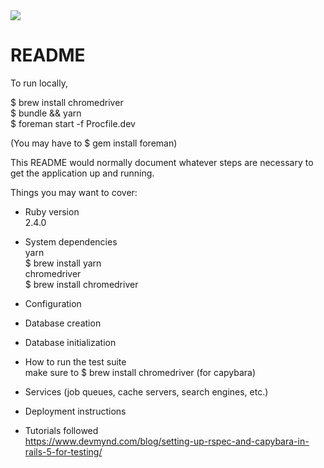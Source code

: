 

<img src='https://app.codeship.com/projects/3fc7f200-09b8-0135-65c0-72e222cc42c8/status?branch=master' />

# README

To run locally, 

$ brew install chromedriver <br/>
$ bundle && yarn
<br/>
$ foreman start -f Procfile.dev

(You may have to $ gem install foreman)





This README would normally document whatever steps are necessary to get the
application up and running.

Things you may want to cover:

* Ruby version <br/>
2.4.0
* System dependencies <br/>
yarn <br/> $ brew install yarn <br/>
chromedriver <br/> $ brew install chromedriver<br/>
* Configuration

* Database creation

* Database initialization

* How to run the test suite <br/>
make sure to $ brew install chromedriver  (for capybara)
* Services (job queues, cache servers, search engines, etc.)

* Deployment instructions

* Tutorials followed <br/>
https://www.devmynd.com/blog/setting-up-rspec-and-capybara-in-rails-5-for-testing/
